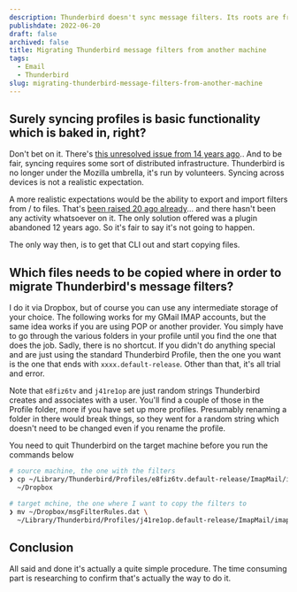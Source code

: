 ```yaml
---
description: Thunderbird doesn't sync message filters. Its roots are from ancient times, before distributed computing was prevalent. If you want to copy your filters from one machine to another you have to do it the old-fashioned way, by copying config files
publishdate: 2022-06-20
draft: false
archived: false
title: Migrating Thunderbird message filters from another machine
tags:
  - Email
  - Thunderbird
slug: migrating-thunderbird-message-filters-from-another-machine
---
```


## Surely syncing profiles is basic functionality which is baked in, right?

Don't bet on it. There's <a href="https://bugzilla.mozilla.org/show_bug.cgi?id=446444">this unresolved issue from 14 years ago</a>.. And to be fair, syncing requires some sort of distributed infrastructure. Thunderbird is no longer under the Mozilla umbrella, it's run by volunteers. Syncing across devices is not a realistic expectation.

A more realistic expectations would be the ability to export and import filters from / to files. That's <a href="https://bugzilla.mozilla.org/show_bug.cgi?id=166842">been raised 20 ago already</a>... and there hasn't been any activity whatsoever on it. The only solution offered was a plugin abandoned 12 years ago. So it's fair to say it's not going to happen.

The only way then, is to get that CLI out and start copying files.

## Which files needs to be copied where in order to migrate Thunderbird's message filters?

I do it via Dropbox, but of course you can use any intermediate storage of your choice. The following works for my GMail IMAP accounts, but the same idea works if you are using POP or another provider. You simply have to go through the various folders in your profile until you find the one that does the job. Sadly, there is no shortcut. If you didn't do anything special and are just using the standard Thunderbird Profile, then the one you want is the one that ends with `xxxx.default-release`. Other than that, it's all trial and error.

Note that `e8fiz6tv` and `j41re1op` are just random strings Thunderbird creates and associates with a user. You'll find a couple of those in the Profile folder, more if you have set up more profiles. Presumably renaming a folder in there would break things, so they went for a random string which doesn't need to be changed even if you rename the profile.

You need to quit Thunderbird on the target machine before you run the commands below

```sh
# source machine, the one with the filters
❯ cp ~/Library/Thunderbird/Profiles/e8fiz6tv.default-release/ImapMail/imap.gmail.com/msgFilterRules.dat \
  ~/Dropbox

# target mchine, the one where I want to copy the filters to
❯ mv ~/Dropbox/msgFilterRules.dat \
  ~/Library/Thunderbird/Profiles/j41re1op.default-release/ImapMail/imap.gmail.com/
```

## Conclusion

All said and done it's actually a quite simple procedure. The time consuming part is researching to confirm that's actually the way to do it.
